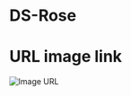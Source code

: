 # DS-Rose

# URL image link
![Image URL](https://i0.wp.com/statisticsbyjim.com/wp-content/uploads/2020/07/TimeSeriesTrade.png?fit=576%2C384&ssl=1)

